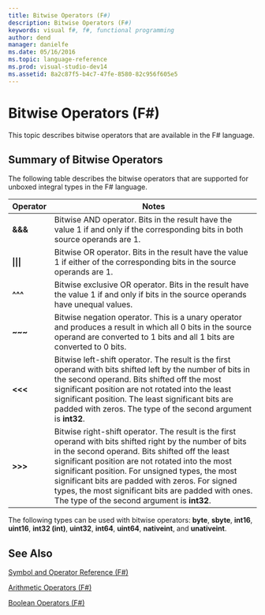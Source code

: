 ```yaml
---
title: Bitwise Operators (F#)
description: Bitwise Operators (F#)
keywords: visual f#, f#, functional programming
author: dend
manager: danielfe
ms.date: 05/16/2016
ms.topic: language-reference
ms.prod: visual-studio-dev14
ms.assetid: 8a2c87f5-b4c7-47fe-8580-82c956f605e5 
---
```


# Bitwise Operators (F#)

This topic describes bitwise operators that are available in the F# language.


## Summary of Bitwise Operators
The following table describes the bitwise operators that are supported for unboxed integral types in the F# language.



|Operator|Notes|
|--------|-----|
|**&amp;&amp;&amp;**|Bitwise AND operator. Bits in the result have the value 1 if and only if the corresponding bits in both source operands are 1.|
|**&#124;&#124;&#124;**|Bitwise OR operator. Bits in the result have the value 1 if either of the corresponding bits in the source operands are 1.|
|**^^^**|Bitwise exclusive OR operator. Bits in the result have the value 1 if and only if bits in the source operands have unequal values.|
|**~~~**|Bitwise negation operator. This is a unary operator and produces a result in which all 0 bits in the source operand are converted to 1 bits and all 1 bits are converted to 0 bits.|
|**&lt;&lt;&lt;**|Bitwise left-shift operator. The result is the first operand with bits shifted left by the number of bits in the second operand. Bits shifted off the most significant position are not rotated into the least significant position. The least significant bits are padded with zeros. The type of the second argument is **int32**.|
|**&gt;&gt;&gt;**|Bitwise right-shift operator. The result is the first operand with bits shifted right by the number of bits in the second operand. Bits shifted off the least significant position are not rotated into the most significant position. For unsigned types, the most significant bits are padded with zeros. For signed types, the most significant bits are padded with ones. The type of the second argument is **int32**.|
The following types can be used with bitwise operators: **byte**, **sbyte**, **int16**, **uint16**, **int32 (int)**, **uint32**, **int64**, **uint64**, **nativeint**, and **unativeint**.


## See Also
[Symbol and Operator Reference &#40;F&#35;&#41;](Symbol-and-Operator-Reference-%5BFSharp%5D.md)

[Arithmetic Operators &#40;F&#35;&#41;](Arithmetic-Operators-%5BFSharp%5D.md)

[Boolean Operators &#40;F&#35;&#41;](Boolean-Operators-%5BFSharp%5D.md)

